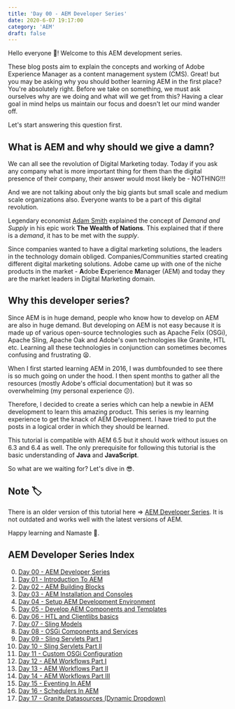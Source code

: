 ```yaml
---
title: 'Day 00 - AEM Developer Series'
date: 2020-6-07 19:17:00
category: 'AEM'
draft: false
---
```


Hello everyone :wave:! Welcome to this AEM development series. 

These blog posts aim to explain the concepts and working of Adobe Experience Manager as a content management system (CMS). Great! but you may be asking why you should bother learning AEM in the first place? You're absolutely right. Before we take on something, we must ask ourselves why are we doing and what will we get from this? Having a clear goal in mind helps us maintain our focus and doesn't let our mind wander off.

Let's start answering this question first.

## What is AEM and why should we give a damn?

We can all see the revolution of Digital Marketing today. Today if you ask any company what is more important thing for them than the digital presence of their company, their answer would most likely be - NOTHING!!!

And we are not talking about only the big giants but small scale and medium scale organizations also. Everyone wants to be a part of this digital revolution.

Legendary economist [Adam Smith](https://en.wikipedia.org/wiki/Adam_Smith) explained the concept of *Demand and Supply* in his epic work **The Wealth of Nations**. This explained that if there is a *demand*, it has to be met with the *supply*.

Since companies wanted to have a digital marketing solutions, the leaders in the technology domain obliged. Companies/Communities started creating different digital marketing solutions. Adobe came up with one of the niche products in the market - **A**dobe **E**xperience **M**anager (AEM) and today they are the market leaders in Digital Marketing domain.

## Why this developer series?

Since AEM is in huge demand, people who know how to develop on AEM are also in huge demand. But developing on AEM is not easy because it is made up of various open-source technologies such as Apache Felix (OSGi), Apache Sling, Apache Oak and Adobe's own technologies like Granite, HTL etc. Learning all these technologies in conjunction can sometimes becomes confusing and frustrating 😫.

When I first started learning AEM in 2016, I was dumbfounded to see there is so much going on under the hood. I then spent months to gather all the resources (mostly Adobe's official documentation) but it was so overwhelming (my personal experience 😕).

Therefore, I decided to create a series which can help a newbie in AEM development to learn this amazing product. This series is my learning experience to get the knack of AEM Development. I have tried to put the posts in a logical order in which they should be learned.

This tutorial is compatible with AEM 6.5 but it should work without issues on 6.3 and 6.4 as well. The only prerequisite for following this tutorial is the basic understanding of **Java** and **JavaScript**.

So what are we waiting for? Let's dive in :sunglasses:.

## Note :label:
There is an older version of this tutorial here => [AEM Developer Series](https://aem.redquark.org/). It is not outdated and works well with the latest versions of AEM.

Happy learning and Namaste :pray:.

## AEM Developer Series Index
0. [Day 00 - AEM Developer Series](https://redquark.org/aem/day-00-aem-developer-series/)
1. [Day 01 - Introduction To AEM](https://redquark.org/aem/day-01-introduction-to-aem/)
2. [Day 02 - AEM Building Blocks](https://redquark.org/aem/day-02-aem-building-blocks/)
3. [Day 03 - AEM Installation and Consoles](https://redquark.org/aem/day-03-aem-consoles/)
4. [Day 04 - Setup AEM Development Environment](https://redquark.org/aem/day-04-setup-aem-dev-environment/)
5. [Day 05 - Develop AEM Components and Templates](https://redquark.org/aem/day-05-develop-components-templates/)
6. [Day 06 - HTL and Clientlibs basics](https://redquark.org/aem/day-06-htl-clientlibs/)
7. [Day 07 - Sling Models](https://redquark.org/aem/day-07-sling-models)
8. [Day 08 - OSGi Components and Services](https://redquark.org/aem/day-08-osgi-components-services)
9. [Day 09 - Sling Servlets Part I](https://redquark.org/aem/day-09-sling-servlets-1)
10. [Day 10 - Sling Servlets Part II](https://redquark.org/aem/day-10-sling-servlets-2)
11. [Day 11 - Custom OSGi Configuration](https://redquark.org/aem/custom-osgi-configuration)
12. [Day 12 - AEM Workflows Part I](https://redquark.org/aem/day-12-aem-workflows-1)
13. [Day 13 - AEM Workflows Part II](https://redquark.org/aem/day-13-aem-workflows-2)
14. [Day 14 - AEM Workflows Part III](https://redquark.org/aem/day-14-aem-workflows-3)
15. [Day 15 - Eventing In AEM](https://redquark.org/aem/day-15-eventing-in-aem)
16. [Day 16 - Schedulers In AEM](https://redquark.org/aem/day-16-schedulers-in-aem)
17. [Day 17 - Granite Datasources (Dynamic Dropdown)](https://redquark.org/aem/day-17-granite-datasources)